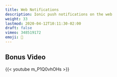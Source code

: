 ```yaml
---
title: Web Notifications
description: Ionic push notifications on the web
weight: 33
lastmod: 2020-04-12T10:11:30-02:00
draft: false
vimeo: 348519172
emoji: 🔔
---
```


## Bonus Video

{{< youtube m_P1Q0vhOHs >}}

